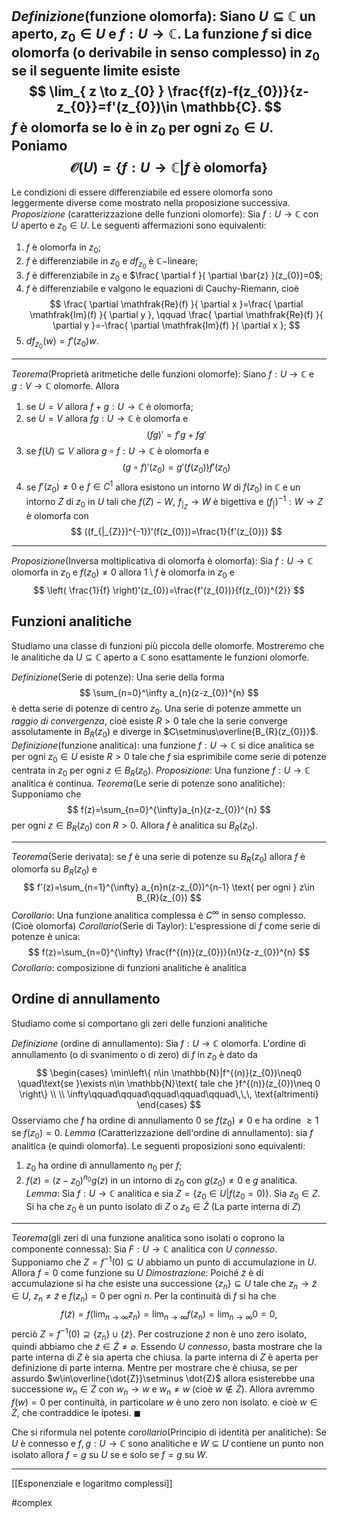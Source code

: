 *Definizione*(funzione olomorfa):
Siano $U\subseteq \mathbb{C}$ un aperto, $z_{0}\in U$ e $f:U\to \mathbb{C}$. La funzione $f$ si dice olomorfa (o derivabile in senso complesso) in $z_{0}$ se il seguente limite esiste $$
\lim_{ z \to z_{0} } \frac{f(z)-f(z_{0})}{z-z_{0}}=f'(z_{0})\in \mathbb{C}.
$$
$f$ è olomorfa se lo è in $z_{0}$ per ogni $z_{0}\in U$.
Poniamo
$$
\mathcal{O}(U)=\left\{ f:U\to \mathbb{C}|f \text{ è olomorfa} \right\} 
$$
---
Le condizioni di essere differenziabile ed essere olomorfa sono leggermente diverse come mostrato nella proposizione successiva.
*Proposizione* (caratterizzazione delle funzioni olomorfe):
Sia $f:U\to \mathbb{C}$ con $U$ aperto e $z_{0}\in U$. Le seguenti affermazioni sono equivalenti:
1. $f$ è olomorfa in $z_{0}$;
2. $f$ è differenziabile in $z_{0}$ e $df_{z_{0}}$ è $\mathbb{C}-$lineare;
3. $f$ è differenziabile in $z_{0}$ e $\frac{ \partial f }{ \partial \bar{z} }(z_{0})=0$;
4. $f$ è differenziabile e valgono le equazioni di Cauchy-Riemann, cioè
$$
\frac{ \partial \mathfrak{Re}(f) }{ \partial x }=\frac{ \partial \mathfrak{Im}(f) }{ \partial y }, \qquad \frac{ \partial \mathfrak{Re}(f) }{ \partial y }=-\frac{ \partial \mathfrak{Im}(f) }{ \partial x };   
$$
5. $df_{z_{0}}(w)=f'(z_{0})w$.

---
*Teorema*(Proprietà aritmetiche delle funzioni olomorfe):
Siano $f:U\to \mathbb{C}$ e $g:V\to \mathbb{C}$ olomorfe. Allora
1. se $U=V$ allora $f+g:U\to \mathbb{C}$ è olomorfa;
2. se $U=V$ allora $fg:U\to \mathbb{C}$ è olomorfa e $$
(fg)'=f'g+fg'
$$
3. se $f(U)\subseteq V$ allora $g\circ f:U\to \mathbb{C}$ è olomorfa e $$
(g\circ f)'(z_{0})=g'(f(z_{0}))f'(z_{0})
$$
4. se $f'(z_{0})\neq 0$ e $f\in C^{1}$ allora esistono un intorno $W$ di $f(z_{0})$ in $\mathbb{C}$ e un intorno $Z$ di $z_{0}$ in $U$ tali che $f(Z)-W,\,\,f_{|_{Z}}\to W$ è bigettiva e $(f_{|_{ }})^{-1}:W\to Z$ è olomorfa con $$
((f_{|_{Z}})^{-1})'(f(z_{0}))=\frac{1}{f'(z_{0})}
$$
---
*Proposizione*(Inversa moltiplicativa di olomorfa è olomorfa):
Sia $f:U\to \mathbb{C}$ olomorfa in $z_{0}$ e $f(z_{0})\neq 0$ allora $1\setminus f$ è olomorfa in $z_{0}$ e $$
\left( \frac{1}{f} \right)'(z_{0})=\frac{f'(z_{0})}{f(z_{0})^{2}}
$$

## Funzioni analitiche
Studiamo una classe di funzioni più piccola delle olomorfe. Mostreremo che le analitiche da $U\subseteq \mathbb{C}$ aperto a $\mathbb{C}$ sono esattamente le funzioni olomorfe.

*Definizione*(Serie di potenze):
Una serie della forma $$
\sum_{n=0}^\infty a_{n}(z-z_{0})^{n}
$$
è detta serie di potenze di centro $z_{0}$.
Una serie di potenze ammette un *raggio di convergenza*, cioè esiste $R>0$ tale che la serie converge assolutamente in $B_{R}(z_{0})$ e diverge in $C\setminus\overline{B_{R}(z_{0})}$.
*Definizione*(funzione analitica):
una funzione $f:U\to \mathbb{C}$ si dice analitica se per ogni $z_{0}\in U$ esiste $R>0$ tale che $f$ sia esprimibile come serie di potenze centrata in $z_{0}$ per ogni $z\in B_{R}(z_{0})$.
*Proposizione*:
Una funzione $f:U\to \mathbb{C}$ analitica è continua.
*Teorema*(Le serie di potenze sono analitiche):
Supponiamo che $$
f(z)=\sum_{n=0}^{\infty}a_{n}(z-z_{0})^{n}
$$
per ogni $z\in B_{R}(z_{0})$ con $R>0$. Allora $f$ è analitica su $B_{R}(z_{0}).$

---
*Teorema*(Serie derivata):
se $f$ è una serie di potenze su $B_{R}(z_{0})$ allora $f$ è olomorfa su $B_{R}(z_{0})$ e $$
f'(z)=\sum_{n=1}^{\infty} a_{n}n(z-z_{0})^{n-1} \text{ per ogni } z\in B_{R}(z_{0})
$$
*Corollario*:
Una funzione analitica complessa è $C^{\infty}$ in senso complesso. (Cioè olomorfa)
*Corollario*(Serie di Taylor):
L'espressione di $f$ come serie di potenze è unica:$$
f(z)=\sum_{n=0}^{\infty} \frac{f^{(n)}(z_{0})}{n!}(z-z_{0})^{n}
$$
*Corollario*:
composizione di funzioni analitiche è analitica

## Ordine di annullamento

Studiamo come si comportano gli zeri delle funzioni analitiche

*Definizione* (ordine di annullamento):
Sia $f:U\to \mathbb{C}$ olomorfa. L'ordine di annullamento (o di svanimento o di zero) di $f$ in $z_{0}$ è dato da $$
\begin{cases}
\min\left\{ n\in \mathbb{N}|f^{(n)}(z_{0})\neq0 \quad\text{se }\exists n\in \mathbb{N}\text{ tale che }f^{(n)}(z_{0})\neq 0 \right\} \\ \\
\infty\qquad\qquad\qquad\qquad\qquad\,\,\, \text{altrimenti}
\end{cases}
$$
Osserviamo che $f$ ha ordine di annullamento $0$ se $f(z_{0})\neq 0$ e ha ordine $\geq1$ se $f(z_{0})=0$.
*Lemma* (Caratterizzazione dell'ordine di annullamento):
sia $f$ analitica (e quindi olomorfa). Le seguenti proposizioni sono equivalenti:
1. $z_{0}$ ha ordine di annullamento $n_{0}$ per $f$;
2. $f(z)=(z-z_{0})^{n_{0}}g(z)$ in un intorno di $z_{0}$ con $g(z_{0})\neq 0$ e $g$ analitica.
*Lemma*:
Sia $f:U\to \mathbb{C}$ analitica e sia $Z=\left\{ z_{0}\in U|f(z_{0}=0) \right\}$. Sia $z_{0}\in Z$. Si ha che $z_{0}$ è un punto isolato di $Z$ o $z_{0}\in \dot{Z}$ (La parte interna di $Z$)

---
*Teorema*(gli zeri di una funzione analitica sono isolati o coprono la componente connessa):
Sia $F:U\to \mathbb{C}$ analitica con $U$ *connesso*. Supponiamo che $Z=f^{-1}(0)\subseteq U$ abbiamo un punto di accumulazione in $U$. Allora $f=0$ come funzione su $U$
*Dimostrazione*:
Poiché $\tilde{z}$ è di accumulazione si ha che esiste una successione $\left\{ z_{n} \right\}\subseteq U$ tale che $z_{n}\to \tilde{z}\in U$, $z_{n}\neq \tilde{z}$ e $f(z_{n})= 0$ per ogni $n$. Per la continuità di $f$ si ha che $$
f(\tilde{z})=f(\lim_{ n \to \infty } z_{n})=\lim_{ n \to \infty } f(z_n)=\lim_{ n \to \infty } 0=0,
$$
perciò $Z=f^{-1}(0)\supseteq \left\{ z_n \right\}\cup \left\{ \tilde{z} \right\}$. Per costruzione $\tilde{z}$ non è uno zero isolato, quindi abbiamo che $\tilde{z}\in \dot{Z}\neq \varnothing$. Essendo $U$ *connesso*, basta mostrare che la parte interna di $Z$ è sia aperta che chiusa. la parte interna di $Z$ è aperta per definizione di parte interna. Mentre per mostrare che è chiusa, se per assurdo $w\in\overline{\dot{Z}}\setminus \dot{Z}$ allora esisterebbe una successione $w_{n}\in \dot{Z}$ con $w_{n}\to w$ e $w_{n}\neq w$ (cioè $w\not\in \dot{Z}$). Allora avremmo $f(w)= 0$ per continuità, in particolare $w$ è uno zero non isolato. e cioè $w \in \dot{Z}$, che contraddice le ipotesi. $\blacksquare$

Che si riformula nel potente *corollario*(Principio di identità per analitiche):
Se $U$ è connesso e $f,g:U\to \mathbb{C}$ sono analitiche e $W\subseteq U$ contiene un punto non isolato allora $f=g$ su $U$ se e solo se $f=g$ su $W$.

---
[[Esponenziale e logaritmo complessi]]


#complex 